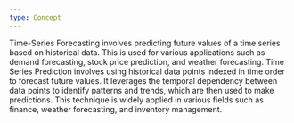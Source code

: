 ```yaml
---
type: Concept
---
```


Time-Series Forecasting involves predicting future values of a time series based on historical data. This is used for various applications such as demand forecasting, stock price prediction, and weather forecasting. Time Series Prediction involves using historical data points indexed in time order to forecast future values. It leverages the temporal dependency between data points to identify patterns and trends, which are then used to make predictions. This technique is widely applied in various fields such as finance, weather forecasting, and inventory management.